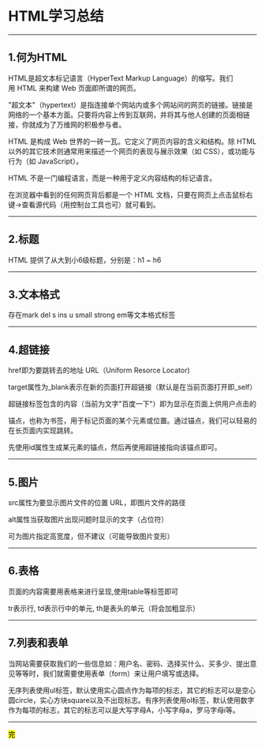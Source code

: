 <h1>HTML学习总结</h1>

<hr>

<h2>1.何为HTML</h2>

<p>HTML是超文本标记语言（HyperText Markup Language）的缩写。我们用 HTML 来构建 Web 页面即所谓的网页。



"超文本"（hypertext）是指连接单个网站内或多个网站间的网页的链接。链接是网络的一个基本方面。只要将内容上传到互联网，并将其与他人创建的页面相链接，你就成为了万维网的积极参与者。

  

HTML 是构成 Web 世界的一砖一瓦。它定义了网页内容的含义和结构。除 HTML 以外的其它技术则通常用来描述一个网页的表现与展示效果（如 CSS），或功能与行为（如 JavaScript）。

  

HTML 不是一门编程语言，而是一种用于定义内容结构的标记语言。

  

在浏览器中看到的任何网页背后都是一个 HTML 文档，只要在网页上点击鼠标右键->查看源代码（用控制台工具也可）就可看到。</p>

<hr>

<h2>2.标题</h2>

<p>HTML 提供了从大到小6级标题，分别是：h1 ~ h6</p>

<hr>

<h2>3.文本格式</h2>

<p>存在mark del s ins u small strong em等文本格式标签</p>

<hr>

<h2>4.超链接</h2>

<p>href即为要跳转去的地址 URL（Uniform Resorce Locator)</p>

<p>target属性为_blank表示在新的页面打开超链接（默认是在当前页面打开即_self）</p>

<p>超链接标签包含的内容（当前为文字"百度一下"）即为显示在页面上供用户点击的</p>

<p>锚点，也称为书签，用于标记页面的某个元素或位置。通过锚点，我们可以轻易的在长页面内实现跳转。



先使用id属性生成某元素的锚点，然后再使用超链接指向该锚点即可。</p>

<hr>

<h2>5.图片</h2>

<p>src属性为要显示图片文件的位置 URL，即图片文件的路径</p>

<p>alt属性当获取图片出现问题时显示的文字（占位符）</p>

<p>可为图片指定高宽度，但不建议（可能导致图片变形）</p>

<hr>

<h2>6.表格</h2>

<p>页面的内容需要用表格来进行呈现,使用table等标签即可</p>

<p>tr表示行, td表示行中的单元, th是表头的单元（将会加粗显示）</p>

<hr>

<h2>7.列表和表单</h2>

<p>当网站需要获取我们的一些信息如：用户名、密码、选择买什么、买多少、提出意见等等时，我们就需要使用表单（form）来让用户填写或选择。</p>

<p>无序列表使用ul标签，默认使用实心圆点作为每项的标志，其它的标志可以是空心圆circle，实心方块square以及不出现标志。有序列表使用ol标签，默认使用数字作为每项的标志，其它的标志可以是大写字母A，小写字母a，罗马字母i等。</p>

<hr>

<p><mark>完</mark></p>